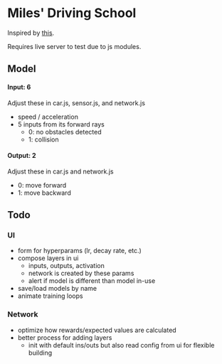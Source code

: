 # Miles' Driving School
 
Inspired by [this](https://www.youtube.com/watch?v=Rs_rAxEsAvI).

Requires live server to test due to js modules.

## Model

#### Input: 6
Adjust these in car.js, sensor.js, and network.js
* speed / acceleration
* 5 inputs from its forward rays
  * 0: no obstacles detected
  * 1: collision

#### Output: 2
Adjust these in car.js and network.js
* 0: move forward
* 1: move backward

## Todo
### UI
* form for hyperparams (lr, decay rate, etc.)
* compose layers in ui 
  * inputs, outputs, activation 
  * network is created by these params
  * alert if model is different than model in-use
* save/load models by name
* animate training loops

### Network
* optimize how rewards/expected values are calculated
* better process for adding layers
  * init with default ins/outs but also read config from ui for flexible building
